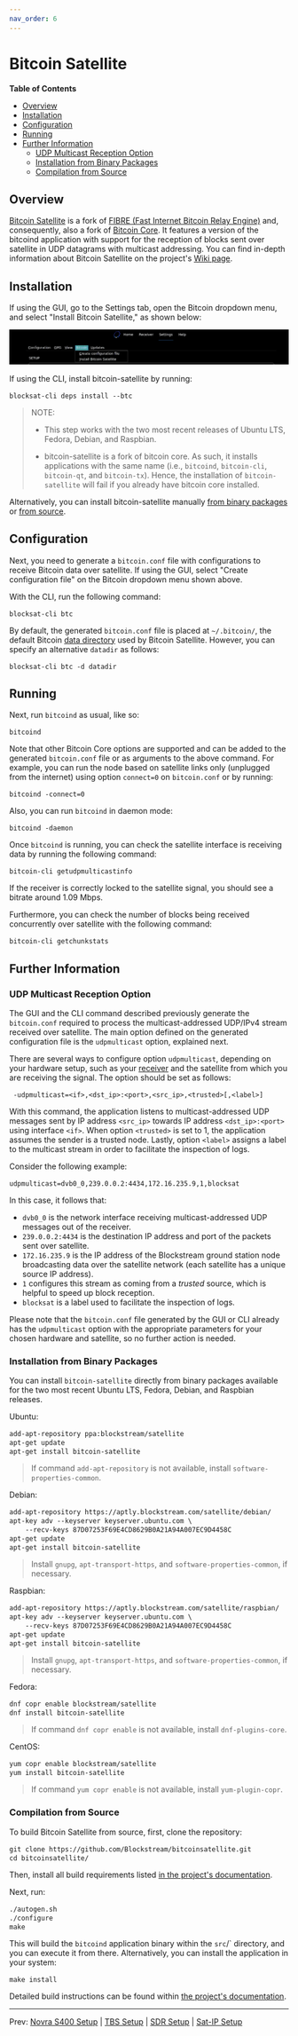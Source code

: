 ```yaml
---
nav_order: 6
---
```


# Bitcoin Satellite

<!-- markdown-toc start -->
**Table of Contents**

- [Overview](#overview)
- [Installation](#installation)
- [Configuration](#configuration)
- [Running](#running)
- [Further Information](#further-information)
  - [UDP Multicast Reception Option](#udp-multicast-reception-option)
  - [Installation from Binary Packages](#installation-from-binary-packages)
  - [Compilation from Source](#compilation-from-source)

<!-- markdown-toc end -->

## Overview

[Bitcoin Satellite](https://github.com/Blockstream/bitcoinsatellite) is a fork of [FIBRE (Fast Internet Bitcoin Relay Engine)](https://bitcoinfibre.org) and, consequently, also a fork of [Bitcoin Core](https://bitcoincore.org). It features a version of the bitcoind application with support for the reception of blocks sent over satellite in UDP datagrams with multicast addressing. You can find in-depth information about Bitcoin Satellite on the project's [Wiki page](https://github.com/Blockstream/bitcoinsatellite/wiki).

## Installation

If using the GUI, go to the Settings tab, open the Bitcoin dropdown menu, and select "Install Bitcoin Satellite," as shown below:

![GUI Bitcoin Satellite Installation](img/gui_btc_sat_install.png?raw=true)

If using the CLI, install bitcoin-satellite by running:

```
blocksat-cli deps install --btc
```

> NOTE:
>
> - This step works with the two most recent releases of Ubuntu LTS, Fedora, Debian, and Raspbian.
>
> - bitcoin-satellite is a fork of bitcoin core. As such, it installs applications with the same name (i.e., `bitcoind`, `bitcoin-cli`, `bitcoin-qt`, and `bitcoin-tx`). Hence, the installation of `bitcoin-satellite` will fail if you already have bitcoin core installed.

Alternatively, you can install bitcoin-satellite manually [from binary packages](#installation-from-binary-packages) or [from source](#compilation-from-source).

## Configuration

Next, you need to generate a `bitcoin.conf` file with configurations to receive Bitcoin data over satellite. If using the GUI, select "Create configuration file" on the Bitcoin dropdown menu shown above.

With the CLI, run the following command:

```
blocksat-cli btc
```

By default, the generated `bitcoin.conf` file is placed at `~/.bitcoin/`, the default Bitcoin [data directory](https://en.bitcoin.it/wiki/Data_directory) used by Bitcoin Satellite. However, you can specify an alternative `datadir` as follows:

```
blocksat-cli btc -d datadir
```

## Running

Next, run `bitcoind` as usual, like so:

```
bitcoind
```

Note that other Bitcoin Core options are supported and can be added to the generated `bitcoin.conf` file or as arguments to the above command. For example, you can run the node based on satellite links only (unplugged from the internet) using option `connect=0` on `bitcoin.conf` or by running:

```
bitcoind -connect=0
```

Also, you can run `bitcoind` in daemon mode:

```
bitcoind -daemon
```

Once `bitcoind` is running, you can check the satellite interface is receiving data by running the following command:

```
bitcoin-cli getudpmulticastinfo
```

If the receiver is correctly locked to the satellite signal, you should see a bitrate around 1.09 Mbps.

Furthermore, you can check the number of blocks being received concurrently over satellite with the following command:

```
bitcoin-cli getchunkstats
```

## Further Information

### UDP Multicast Reception Option

The GUI and the CLI command described previously generate the `bitcoin.conf` required to process the multicast-addressed UDP/IPv4 stream received over satellite. The main option defined on the generated configuration file is the `udpmulticast` option, explained next.

There are several ways to configure option `udpmulticast`, depending on your hardware setup, such as your [receiver](hardware.md#supported-receiver-options) and the satellite from which you are receiving the signal. The option should be set as follows:

```
 -udpmulticast=<if>,<dst_ip>:<port>,<src_ip>,<trusted>[,<label>]
```

With this command, the application listens to multicast-addressed UDP messages sent by IP address `<src_ip>` towards IP address `<dst_ip>:<port>` using interface `<if>`. When option `<trusted>` is set to 1, the application assumes the sender is a trusted node. Lastly, option `<label>` assigns a label to the multicast stream in order to facilitate the inspection of logs.

Consider the following example:

```
udpmulticast=dvb0_0,239.0.0.2:4434,172.16.235.9,1,blocksat
```

In this case, it follows that:

- `dvb0_0` is the network interface receiving multicast-addressed UDP messages out of the receiver.
- `239.0.0.2:4434` is the destination IP address and port of the packets sent over satellite.
- `172.16.235.9` is the IP address of the Blockstream ground station node broadcasting data over the satellite network (each satellite has a unique source IP address).
- `1` configures this stream as coming from a *trusted* source, which is helpful to speed up block reception.
- `blocksat` is a label used to facilitate the inspection of logs.

Please note that the `bitcoin.conf` file generated by the GUI or CLI already has the `udpmulticast` option with the appropriate parameters for your chosen hardware and satellite, so no further action is needed.

### Installation from Binary Packages

You can install `bitcoin-satellite` directly from binary packages available for the two most recent Ubuntu LTS, Fedora, Debian, and Raspbian releases.

Ubuntu:

```
add-apt-repository ppa:blockstream/satellite
apt-get update
apt-get install bitcoin-satellite
```

> If command `add-apt-repository` is not available, install `software-properties-common`.

Debian:

```
add-apt-repository https://aptly.blockstream.com/satellite/debian/
apt-key adv --keyserver keyserver.ubuntu.com \
    --recv-keys 87D07253F69E4CD8629B0A21A94A007EC9D4458C
apt-get update
apt-get install bitcoin-satellite
```

> Install `gnupg`, `apt-transport-https`, and `software-properties-common`, if necessary.

Raspbian:

```
add-apt-repository https://aptly.blockstream.com/satellite/raspbian/
apt-key adv --keyserver keyserver.ubuntu.com \
    --recv-keys 87D07253F69E4CD8629B0A21A94A007EC9D4458C
apt-get update
apt-get install bitcoin-satellite
```

> Install `gnupg`, `apt-transport-https`, and `software-properties-common`, if necessary.

Fedora:

```
dnf copr enable blockstream/satellite
dnf install bitcoin-satellite
```

> If command `dnf copr enable` is not available, install `dnf-plugins-core`.

CentOS:

```
yum copr enable blockstream/satellite
yum install bitcoin-satellite
```

> If command `yum copr enable` is not available, install `yum-plugin-copr`.

### Compilation from Source

To build Bitcoin Satellite from source, first, clone the repository:

```
git clone https://github.com/Blockstream/bitcoinsatellite.git
cd bitcoinsatellite/
```

Then, install all build requirements listed [in the project's documentation](https://github.com/Blockstream/bitcoinsatellite/blob/master/doc/build-unix.md#dependency-build-instructions-ubuntu--debian).

Next, run:

```
./autogen.sh
./configure
make
```

This will build the `bitcoind` application binary within the `src`/` directory, and you can execute it from there. Alternatively, you can install the application in your system:

```
make install
```

Detailed build instructions can be found within [the project's documentation](https://github.com/Blockstream/bitcoinsatellite/tree/master/doc#building).

---

Prev: [Novra S400 Setup](s400.md) | [TBS Setup](tbs.md) | [SDR Setup](sdr.md) | [Sat-IP Setup](sat-ip.md)
